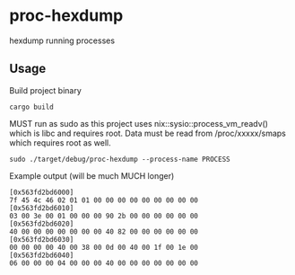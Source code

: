 # proc-hexdump
hexdump running processes

## Usage 
Build project binary

`cargo build`

MUST run as sudo as this project uses nix::sysio::process_vm_readv() which is libc
and requires root. Data must be read from /proc/xxxxx/smaps which requires root as well.

`sudo ./target/debug/proc-hexdump --process-name PROCESS`

Example output (will be much MUCH longer)
```
[0x563fd2bd6000]
7f 45 4c 46 02 01 01 00 00 00 00 00 00 00 00 00
[0x563fd2bd6010]
03 00 3e 00 01 00 00 00 90 2b 00 00 00 00 00 00
[0x563fd2bd6020]
40 00 00 00 00 00 00 00 40 82 00 00 00 00 00 00
[0x563fd2bd6030]
00 00 00 00 40 00 38 00 0d 00 40 00 1f 00 1e 00
[0x563fd2bd6040]
06 00 00 00 04 00 00 00 40 00 00 00 00 00 00 00
```
